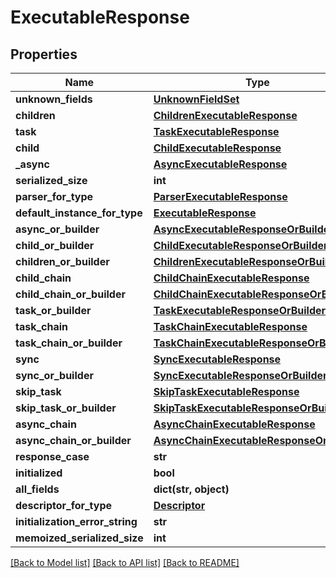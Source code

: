 # ExecutableResponse

## Properties
Name | Type | Description | Notes
------------ | ------------- | ------------- | -------------
**unknown_fields** | [**UnknownFieldSet**](UnknownFieldSet.md) |  | [optional] 
**children** | [**ChildrenExecutableResponse**](ChildrenExecutableResponse.md) |  | [optional] 
**task** | [**TaskExecutableResponse**](TaskExecutableResponse.md) |  | [optional] 
**child** | [**ChildExecutableResponse**](ChildExecutableResponse.md) |  | [optional] 
**_async** | [**AsyncExecutableResponse**](AsyncExecutableResponse.md) |  | [optional] 
**serialized_size** | **int** |  | [optional] 
**parser_for_type** | [**ParserExecutableResponse**](ParserExecutableResponse.md) |  | [optional] 
**default_instance_for_type** | [**ExecutableResponse**](ExecutableResponse.md) |  | [optional] 
**async_or_builder** | [**AsyncExecutableResponseOrBuilder**](AsyncExecutableResponseOrBuilder.md) |  | [optional] 
**child_or_builder** | [**ChildExecutableResponseOrBuilder**](ChildExecutableResponseOrBuilder.md) |  | [optional] 
**children_or_builder** | [**ChildrenExecutableResponseOrBuilder**](ChildrenExecutableResponseOrBuilder.md) |  | [optional] 
**child_chain** | [**ChildChainExecutableResponse**](ChildChainExecutableResponse.md) |  | [optional] 
**child_chain_or_builder** | [**ChildChainExecutableResponseOrBuilder**](ChildChainExecutableResponseOrBuilder.md) |  | [optional] 
**task_or_builder** | [**TaskExecutableResponseOrBuilder**](TaskExecutableResponseOrBuilder.md) |  | [optional] 
**task_chain** | [**TaskChainExecutableResponse**](TaskChainExecutableResponse.md) |  | [optional] 
**task_chain_or_builder** | [**TaskChainExecutableResponseOrBuilder**](TaskChainExecutableResponseOrBuilder.md) |  | [optional] 
**sync** | [**SyncExecutableResponse**](SyncExecutableResponse.md) |  | [optional] 
**sync_or_builder** | [**SyncExecutableResponseOrBuilder**](SyncExecutableResponseOrBuilder.md) |  | [optional] 
**skip_task** | [**SkipTaskExecutableResponse**](SkipTaskExecutableResponse.md) |  | [optional] 
**skip_task_or_builder** | [**SkipTaskExecutableResponseOrBuilder**](SkipTaskExecutableResponseOrBuilder.md) |  | [optional] 
**async_chain** | [**AsyncChainExecutableResponse**](AsyncChainExecutableResponse.md) |  | [optional] 
**async_chain_or_builder** | [**AsyncChainExecutableResponseOrBuilder**](AsyncChainExecutableResponseOrBuilder.md) |  | [optional] 
**response_case** | **str** |  | [optional] 
**initialized** | **bool** |  | [optional] 
**all_fields** | **dict(str, object)** |  | [optional] 
**descriptor_for_type** | [**Descriptor**](Descriptor.md) |  | [optional] 
**initialization_error_string** | **str** |  | [optional] 
**memoized_serialized_size** | **int** |  | [optional] 

[[Back to Model list]](../README.md#documentation-for-models) [[Back to API list]](../README.md#documentation-for-api-endpoints) [[Back to README]](../README.md)

